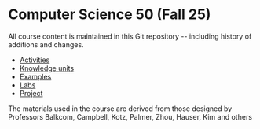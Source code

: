 # Computer Science 50 (Fall 25)

All course content is maintained in this Git repository -- including history of additions and changes.

* [Activities](activities/README.md)
* [Knowledge units](knowledge/README.md)
* [Examples](examples/)
* [Labs](labs/README.md)
* [Project](https://github.com/CS50DartmouthFA2025/home/tree/main/project)

The materials used in the course are derived from those designed by
Professors Balkcom, Campbell, Kotz, Palmer, Zhou, Hauser, Kim and others
